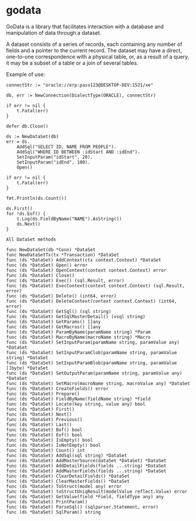 # godata

GoData is a library that facilitates interaction with a database and manipulation of data through a dataset.

A dataset consists of a series of records, each containing any number of fields and a pointer to the current record. The dataset may have a direct, one-to-one correspondence with a physical table, or, as a result of a query, it may be a subset of a table or a join of several tables.

Example of use:

    connectStr := "oracle://erp:pass123@DESKTOP-DEV:1521/xe"

	db, err := NewConnection(DialectType(ORACLE), connectStr)

	if err != nil {
		t.Fatal(err)
	}

	defer db.Close()

	ds := NewDataSet(db)
	err = ds.
		AddSql("SELECT ID, NAME FROM PEOPLE").
		AddSql("WHERE ID BETWEEN :idStart AND :idEnd").
		SetInputParam("idStart", 20).
		SetInputParam("idEnd", 100).
		Open()

	if err != nil {
		t.Fatal(err)
	}

    fmt.Println(ds.Count())

	ds.First()
	for !ds.Eof() {
		t.Log(ds.FieldByName("NAME").AsString())
		ds.Next()
	}

    All DataSet methods
    
    func NewDataSet(db *Conn) *DataSet
    func NewDataSetTx(tx *Transaction) *DataSet
    func (ds *DataSet) AddContext(ctx context.Context) *DataSet
    func (ds *DataSet) Open() error
    func (ds *DataSet) OpenContext(context context.Context) error
    func (ds *DataSet) Close()
    func (ds *DataSet) Exec() (sql.Result, error)
    func (ds *DataSet) ExecContext(context context.Context) (sql.Result, error)
    func (ds *DataSet) Delete() (int64, error)
    func (ds *DataSet) DeleteContext(context context.Context) (int64, error)
    func (ds *DataSet) GetSql() (sql string)
    func (ds *DataSet) GetSqlMasterDetail() (vsql string)
    func (ds *DataSet) GetParams() []any
    func (ds *DataSet) GetMacros() []any
    func (ds *DataSet) ParamByName(paramName string) *Param
    func (ds *DataSet) MacroByName(macroName string) *Macro
    func (ds *DataSet) SetInputParam(paramName string, paramValue any) *DataSet
    func (ds *DataSet) SetInputParamClob(paramName string, paramValue string) *DataSet
    func (ds *DataSet) SetInputParamBlob(paramName string, paramValue []byte) *DataSet
    func (ds *DataSet) SetOutputParam(paramName string, paramValue any) *DataSet
    func (ds *DataSet) SetMacro(macroName string, macroValue any) *DataSet
    func (ds *DataSet) CreateFields() error
    func (ds *DataSet) Prepare()
    func (ds *DataSet) FieldByName(fieldName string) *Field
    func (ds *DataSet) Locate(key string, value any) bool
    func (ds *DataSet) First()
    func (ds *DataSet) Next()
    func (ds *DataSet) Previous()
    func (ds *DataSet) Last()
    func (ds *DataSet) Bof() bool
    func (ds *DataSet) Eof() bool
    func (ds *DataSet) IsEmpty() bool
    func (ds *DataSet) IsNotEmpty() bool
    func (ds *DataSet) Count() int
    func (ds *DataSet) AddSql(sql string) *DataSet
    func (ds *DataSet) AddMasterSource(dataSet *DataSet) *DataSet 
    func (ds *DataSet) AddDetailFields(fields ...string) *DataSet
    func (ds *DataSet) AddMasterFields(fields ...string) *DataSet
    func (ds *DataSet) ClearDetailFields() *DataSet 
    func (ds *DataSet) ClearMasterFields() *DataSet
    func (ds *DataSet) ToStruct(model any) error 
    func (ds *DataSet) toStructUniqResult(modelValue reflect.Value) error
    func (ds *DataSet) GetValue(field *Field, fieldType any) any
    func (ds *DataSet) PrintParam()
    func (ds *DataSet) ParseSql() (sqlparser.Statement, error)
    func (ds *DataSet) SqlParam() string